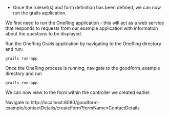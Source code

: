 * Once the ruleset(s) and form definition has been defined, we can now run the grails application.

We first need to run the OneRing application - this will act as a web service that responds to requests from our
example application with information about the questions to be displayed.

Run the OneRing Grails application by navigating to the OneRing directory and run:

    grails run-app

Once the OneRing process is running, navigate to the goodform_example directory and run

    grails run-app

We can now view to the form within the controller we created earlier.

Navigate to http://localhost:8080/goodform-example/contactDetails/createForm?formName=ContactDetails

